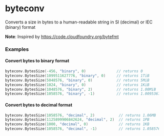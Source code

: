 # byteconv
Converts a size in bytes to a human-readable string in SI (decimal) or IEC (binary) format

**Note**: Inspired by https://code.cloudfoundry.org/bytefmt

### Examples
#### Convert bytes to binary format
```go
byteconv.BytesSize(-456, "binary", 0)              // returns 0
byteconv.BytesSize(1099511627776, "binary", 0)     // returns 1TiB
byteconv.BytesSize(5048576, "binary", 0)           // returns 5MiB
byteconv.BytesSize(1024, "binary", 0)              // returns 1KiB
byteconv.BytesSize(1048576, "binary", 2)           // returns 1.00MiB
byteconv.BytesSize(1058576, "binary", -1)          // returns 1.0095367431640625MiB
```

#### Convert bytes to decimal format
```go
byteconv.BytesSize(1058576, "decimal", 2)           // returns 1.06MB
byteconv.BytesSize(1125899906842624, "decimal", 2)  // returns 1PB
byteconv.BytesSize(1000, "decimal", 0)              // returns 1KB
byteconv.BytesSize(1058576, "decimal", -1)          // returns 1.058576MB
```
